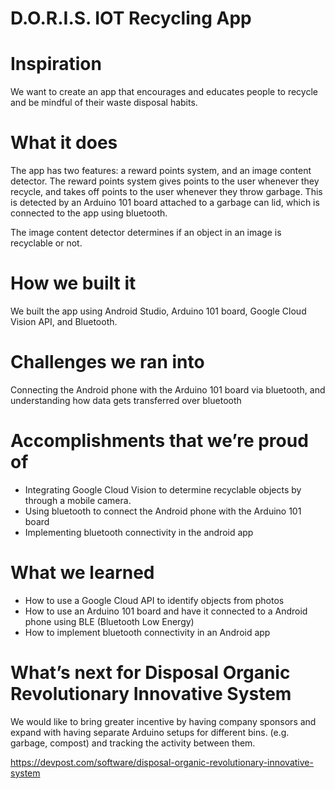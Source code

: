 # D.O.R.I.S. IOT Recycling App

# Inspiration
We want to create an app that encourages and educates people to recycle and be mindful of their waste disposal habits.

# What it does
The app has two features: a reward points system, and an image content detector. The reward points system gives points to the user whenever they recycle, and takes off points to the user whenever they throw garbage. This is detected by an Arduino 101 board attached to a garbage can lid, which is connected to the app using bluetooth.

The image content detector determines if an object in an image is recyclable or not.

# How we built it
We built the app using Android Studio, Arduino 101 board, Google Cloud Vision API, and Bluetooth.

# Challenges we ran into
Connecting the Android phone with the Arduino 101 board via bluetooth, and understanding how data gets transferred over bluetooth


# Accomplishments that we’re proud of
* Integrating Google Cloud Vision to determine recyclable objects by through a mobile camera.
* Using bluetooth to connect the Android phone with the  Arduino 101 board
* Implementing bluetooth connectivity in the android app

# What we learned
* How to use a Google Cloud API to identify objects from photos
* How to use an Arduino 101 board and have it connected to a Android phone using BLE (Bluetooth Low Energy)
* How to implement bluetooth connectivity in an Android app

# What’s next for Disposal Organic Revolutionary Innovative System
We would like to bring greater incentive by having company sponsors and expand with having separate Arduino setups for different bins. (e.g. garbage, compost) and tracking the activity between them.

https://devpost.com/software/disposal-organic-revolutionary-innovative-system
